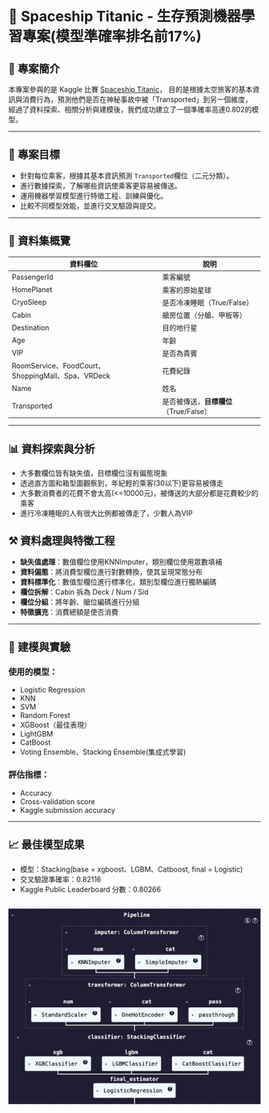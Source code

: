 # 🚀 Spaceship Titanic - 生存預測機器學習專案(模型準確率排名前17%)

## 📘 專案簡介
本專案參與的是 Kaggle 比賽 [Spaceship Titanic](https://www.kaggle.com/competitions/spaceship-titanic)，
目的是根據太空旅客的基本資訊與消費行為，預測他們是否在神秘事故中被「Transported」到另一個維度，
經過了資料探索、相關分析與建模後，我們成功建立了一個準確率高達0.802的模型。

---

## 🎯 專案目標
- 針對每位乘客，根據其基本資訊預測 `Transported`欄位（二元分類）。
- 進行數據探索，了解哪些資訊使乘客更容易被傳送。
- 運用機器學習模型進行特徵工程、訓練與優化。
- 比較不同模型效能，並進行交叉驗證與提交。

---

## 📂 資料集概覽

| 資料欄位        | 說明                     |
|-----------------|--------------------------|
| PassengerId     | 乘客編號|
| HomePlanet      | 乘客的原始星球             |
| CryoSleep       | 是否冷凍睡眠（True/False）|
| Cabin           | 艙房位置（分艙、甲板等）  |
| Destination     | 目的地行星               |
| Age             | 年齡                     |
| VIP             | 是否為貴賓               |
| RoomService、FoodCourt、ShoppingMall、Spa、VRDeck | 花費紀錄 |
| Name            | 姓名           |
| Transported     | 是否被傳送，**目標欄位**（True/False）|

---

## 📊 資料探索與分析
- 大多數欄位皆有缺失值，目標欄位沒有偏態現象
- 透過直方圖和箱型圖觀察到，年紀輕的乘客(30以下)更容易被傳走
- 大多數消費者的花費不會太高(<=10000元)，被傳送的大部分都是花費較少的乘客
- 進行冷凍睡眠的人有很大比例都被傳走了，少數人為VIP

## ⚒️ 資料處理與特徵工程
- **缺失值處理**：數值欄位使用KNNImputer，類別欄位使用眾數填補
- **資料偏態**：將消費型欄位進行對數轉換，使其呈現常態分布
- **資料標準化**：數值型欄位進行標準化，類別型欄位進行獨熱編碼
- **欄位拆解**：Cabin 拆為 Deck / Num / Sid
- **欄位分組**：將年齡、艙位編碼進行分組
- **特徵擴充**：消費總額是使否消費 
---

## 🔬 建模與實驗
### 使用的模型：
- Logistic Regression
- KNN
- SVM
- Random Forest
- XGBoost（最佳表現）
- LightGBM
- CatBoost
- Voting Ensemble、Stacking Ensemble(集成式學習)

### 評估指標：
- Accuracy
- Cross-validation score
- Kaggle submission accuracy

---

## 📈 最佳模型成果
- 模型：Stacking(base = xgboost、LGBM、Catboost, final = Logistic)
- 交叉驗證準確率：0.82116
- Kaggle Public Leaderboard 分數：0.80266

![Pipeline visualization](pipeline.png)
---

